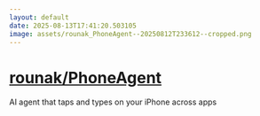 ```yaml
---
layout: default
date: 2025-08-13T17:41:20.503105
image: assets/rounak_PhoneAgent--20250812T233612--cropped.png
---
```


# [rounak/PhoneAgent](https://github.com/rounak/PhoneAgent)

AI agent that taps and types on your iPhone across apps
